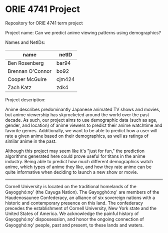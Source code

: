 # ORIE 4741 Project
Repository for ORIE 4741 term project

Project name: Can we predict anime viewing patterns using demographics?

Names and NetIDs:

name | netID
-|-
Ben Rosenberg | bar94
Brennan O'Connor | bo92
Cooper McGuire | cjm424
Zach Katz | zdk4
  
Project description: 

Anime describes predominantly Japanese animated TV shows and movies, but anime viewership has skyrocketed around the world over the past decade. As such, our project aims to use demographic data (such as age, gender, and location) of anime viewers to predict their anime watchtime and favorite genres. Additionally, we want to be able to predict how a user will rate a given anime based on their demographics, as well as ratings of similar anime in the past. 

Although this project may seem like it's "just for fun," the prediction algorithms generated here could prove useful for titans in the anime industry. Being able to predict how much different demographics watch anime, which types of anime they like, and how they rate anime can be quite informative when deciding to launch a new show or movie. 

---

Cornell University is located on the traditional homelands of the Gayogo̱hó:nǫ' (the Cayuga Nation). The Gayogo̱hó:nǫ' are members of the Haudenosaunee Confederacy, an alliance of six sovereign nations with a historic and contemporary presence on this land. The confederacy precedes the establishment of Cornell University, New York state and the United States of America. We acknowledge the painful history of Gayogo̱hó:nǫ' dispossession, and honor the ongoing connection of Gayogo̱hó:nǫ' people, past and present, to these lands and waters.
